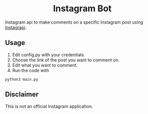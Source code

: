 <p align="center">
  
</p>

<h1 align="center">Instagram Bot</h1>

Instagram api to make comments on a specific Instagram post using [Instagrapi](https://github.com/subzeroid/instagrapi).

## Usage

1. Edit config.py with your credentials.
2. Choose the link of the post you want to comment on.
3. Edit what you want to comment.
4. Run the code with
```
python3 main.py
```
   
## Disclaimer

This is not an official Instagram application. 
